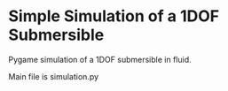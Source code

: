 # Simple Simulation of a 1DOF Submersible

Pygame simulation of a 1DOF submersible in fluid. 

Main file is simulation.py